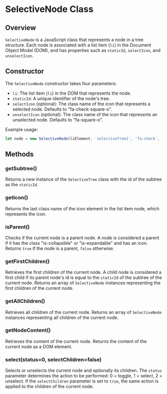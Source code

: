 # SelectiveNode Class

## Overview
`SelectiveNode` is a JavaScript class that represents a node in a tree structure. Each node is associated with a list item (`li`) in the Document Object Model (DOM), and has properties such as `staticId`, `selectIcon`, and `unselectIcon`.

## Constructor
The `SelectiveNode` constructor takes four parameters:

- `li`: The list item (`li`) in the DOM that represents the node.
- `staticId`: A unique identifier of the node's tree.
- `selectIcon` (optional): The class name of the icon that represents a selected node. Defaults to "fa-check-square-o".
- `unselectIcon` (optional): The class name of the icon that represents an unselected node. Defaults to "fa-square-o".

Example usage:
```Javascript
let node = new SelectiveNode(liElement, 'selectiveTree1', 'fa-check', 'fa-times');
```

## Methods

### getSubtree()
Returns a new instance of the `SelectiveTree` class with the id of the subtree as the `staticId`.

### getIcon()
Returns the last class name of the icon element in the list item node, which represents the icon.

### isParent()
Checks if the current node is a parent node. A node is considered a parent if it has the class "is-collapsible" or "is-expandable" and has an icon. Returns `true` if the node is a parent, `false` otherwise.

### getFirstChildren()
Retrieves the first children of the current node. A child node is considered a first child if its parent node's id is equal to the `staticId` of the subtree of the current node. Returns an array of `SelectiveNode` instances representing the first children of the current node.

### getAllChildren()
Retrieves all children of the current node. Returns an array of `SelectiveNode` instances representing all children of the current node.

### getNodeContent()
Retrieves the content of the current node. Returns the content of the current node as a DOM element.

### select(status=0, selectChildren=false)
Selects or unselects the current node and optionally its children. The `status` parameter determines the action to be performed: 0 = toggle, 1 = select, 2 = unselect. If the `selectChildren` parameter is set to `true`, the same action is applied to the children of the current node.